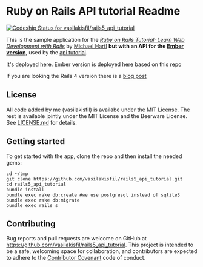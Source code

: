 # Ruby on Rails API tutorial Readme

[ ![Codeship Status for vasilakisfil/rails5_api_tutorial](https://app.codeship.com/projects/05259880-c6b4-0134-9508-6e9b40f38dec/status?branch=master)](https://app.codeship.com/projects/198686)

This is the sample application for the
[*Ruby on Rails Tutorial:
Learn Web Development with Rails*](http://www.railstutorial.org/)
by [Michael Hartl](http://www.michaelhartl.com/) **but with an API for the [Ember version](https://github.com/vasilakisfil/ember_on_rails5)**,
used by the [api tutorial](https://github.com/vasilakisfil/rails5_api_tutorial).

It's deployed [here](https://rails-tutorial-api.herokuapp.com/).
Ember version is deployed [here](https://ember-on-rails-tutorial.herokuapp.com) based on this [repo](https://github.com/vasilakisfil/ember_on_rails5)

If you are looking the Rails 4 version there is a [blog post](https://labs.kollegorna.se/blog/2015/04/build-an-api-now/)

## License

All code added by me (vasilakisfil) is availabe under the MIT License.
The rest is available jointly under the MIT License and the Beerware License. See [LICENSE.md](LICENSE.md) for details.

## Getting started

To get started with the app, clone the repo and then install the needed gems:

```
cd ~/tmp
git clone https://github.com/vasilakisfil/rails5_api_tutorial.git
cd rails5_api_tutorial
bundle install
bundle exec rake db:create #we use postgresql instead of sqlite3
bundle exec rake db:migrate
bundle exec rails s
```

## Contributing

Bug reports and pull requests are welcome on GitHub at https://github.com/vasilakisfil/rails5_api_tutorial.
This project is intended to be a safe, welcoming space for collaboration, and contributors are expected to adhere to
the [Contributor Covenant](http://contributor-covenant.org) code of conduct.
